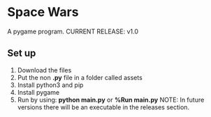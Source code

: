 # Space Wars

A pygame program.
CURRENT RELEASE: v1.0

## Set up

1. Download the files
2. Put the non **.py** file in a folder called assets
3. Install python3 and pip
4. Install pygame
5. Run by using: **python main.py** or **%Run main.py**
NOTE: In future versions there will be an executable in the releases section.
